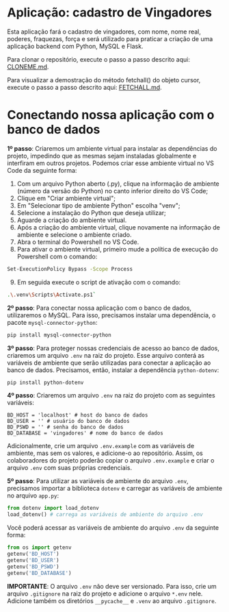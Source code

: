 # Aplicação: cadastro de Vingadores

Esta aplicação fará o cadastro de vingadores, com nome, nome real, poderes, fraquezas, força e será utilizado para praticar a criação de uma aplicação backend com Python, MySQL e Flask.

Para clonar o repositório, execute o passo a passo descrito aqui: [CLONEME.md](docs/CLONEME.md). 

Para visualizar a demostração do método fetchall() do objeto cursor, execute o passo a passo descrito aqui: [FETCHALL.md](docs/FETCHALL.md).

# Conectando nossa aplicação com o banco de dados

**1º passo**: Criaremos um ambiente virtual para instalar as dependências do projeto, impedindo que as mesmas sejam instaladas globalmente e interfiram em outros projetos. Podemos criar esse ambiente virtual no VS Code da seguinte forma: 

1. Com um arquivo Python aberto (.py), clique na informação de ambiente (número da versão do Python) no canto inferior direito do VS Code;
2. Clique em "Criar ambiente virtual";
3. Em "Selecionar tipo de ambiente Python" escolha "venv";
4. Selecione a instalação do Python que deseja utilizar;
5. Aguarde a criação do ambiente virtual.
6. Após a criação do ambiente virtual, clique novamente na informação de ambiente e selecione o ambiente criado.
7. Abra o terminal do Powershell no VS Code. 
8. Para ativar o ambiente virtual, primeiro mude a política de execução do Powershell com o comando: 
```bash
Set-ExecutionPolicy Bypass -Scope Process
```
9. Em seguida execute o script de ativação com o comando:
```bash
.\.venv\Scripts\Activate.ps1`
```

**2º passo**: Para conectar nossa aplicação com o banco de dados, utilizaremos o MySQL. Para isso, precisamos instalar uma dependência, o pacote `mysql-connector-python`:

```bash
pip install mysql-connector-python
```

**3º passo**: Para proteger nossas credenciais de acesso ao banco de dados, criaremos um arquivo `.env` na raiz do projeto. Esse arquivo conterá as variáveis de ambiente que serão utilizadas para conectar a aplicação ao banco de dados. Precisamos, então, instalar a dependência `python-dotenv`:

```bash
pip install python-dotenv
```

**4º passo**: Criaremos um arquivo `.env` na raiz do projeto com as seguintes variáveis:

```env
BD_HOST = 'localhost' # host do banco de dados
BD_USER = '' # usuário do banco de dados
BD_PSWD = '' # senha do banco de dados
BD_DATABASE = 'vingadores' # nome do banco de dados
```

Adicionalmente, crie um arquivo `.env.example` com as variáveis de ambiente, mas sem os valores, e adicione-o ao repositório. Assim, os colaboradores do projeto poderão copiar o arquivo `.env.example` e criar o arquivo `.env` com suas próprias credenciais. 

**5º passo**: Para utilizar as variáveis de ambiente do arquivo `.env`, precisamos importar a biblioteca `dotenv` e carregar as variáveis de ambiente no arquivo `app.py`:

```python
from dotenv import load_dotenv
load_dotenv() # carrega as variáveis de ambiente do arquivo .env
```

Você poderá acessar as variáveis de ambiente do arquivo `.env` da seguinte forma:

```python
from os import getenv
getenv('BD_HOST')
getenv('BD_USER')
getenv('BD_PSWD')
getenv('BD_DATABASE')
```

**IMPORTANTE**: O arquivo `.env` não deve ser versionado. Para isso, crie um arquivo `.gitignore` na raiz do projeto e adicione o arquivo `*.env` nele. Adicione também os diretórios `__pycache__` e `.venv` ao arquivo `.gitignore`.
